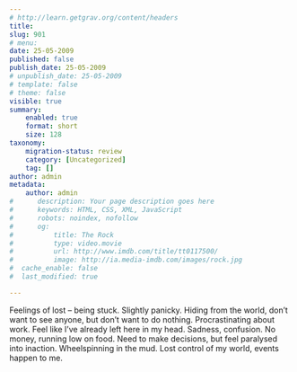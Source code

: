 ```yaml
---
# http://learn.getgrav.org/content/headers
title: 
slug: 901
# menu: 
date: 25-05-2009
published: false
publish_date: 25-05-2009
# unpublish_date: 25-05-2009
# template: false
# theme: false
visible: true
summary:
    enabled: true
    format: short
    size: 128
taxonomy:
    migration-status: review
    category: [Uncategorized]
    tag: []
author: admin
metadata:
    author: admin
#      description: Your page description goes here
#      keywords: HTML, CSS, XML, JavaScript
#      robots: noindex, nofollow
#      og:
#          title: The Rock
#          type: video.movie
#          url: http://www.imdb.com/title/tt0117500/
#          image: http://ia.media-imdb.com/images/rock.jpg
#  cache_enable: false
#  last_modified: true

---
```


Feelings of lost – being stuck. Slightly panicky. Hiding from the world, don’t want to see anyone, but don’t want to do nothing. Procrastinating about work. Feel like I’ve already left here in my head. Sadness, confusion. No money, running low on food. Need to make decisions, but feel paralysed into inaction. Wheelspinning in the mud. Lost control of my world, events happen to me.